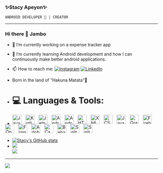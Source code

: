 ### ✨Stacy Apeyon✨

`ANDROID DEVELOPER 📱 | CREATOR` 

---
### Hi there 👋 Jambo

- 🔭 I’m currently working on a expense tracker app
- 🌱 I’m currently learning Android development and how I can continuously make better android applications.
- 📫 How to reach me:  [![Instagram](https://img.shields.io/badge/Instagram-%23E4405F.svg?logo=Instagram&logoColor=white)](https://instagram.com/lerampen_stacy) [![LinkedIn](https://img.shields.io/badge/LinkedIn-%230077B5.svg?logo=linkedin&logoColor=white)](https://linkedin.com/in/stacy-apeyon-) 
- Born in the land of "Hakuna Matata"🦁
  
- # 💻 Languages & Tools:
  <img align="left" alt="Java" width="30px" style="padding-right:10px;" src="https://cdn.jsdelivr.net/gh/devicons/devicon/icons/java/java-original.svg"/>
  <img align="left" alt="Kotlin" width="30px" style="padding-right:10px;" src="https://cdn.jsdelivr.net/gh/devicons/devicon@latest/icons/kotlin/kotlin-original.svg"/>
 <img align="left" alt="Jetpack Compose" width="30px" style="padding-right:10px;" src="https://cdn.jsdelivr.net/gh/devicons/devicon@latest/icons/jetpackcompose/jetpackcompose-original.svg"/>
 <img align="left" alt="Android Studio" width="30px" style="padding-right:10px;" src="https://cdn.jsdelivr.net/gh/devicons/devicon/icons/androidstudio/androidstudio-original.svg"/>
 <img align="left" alt="Android" width="30px" style="padding-right:10px;" src="https://cdn.jsdelivr.net/gh/devicons/devicon/icons/android/android-plain-wordmark.svg"/>
 <img align="left" alt="HTML5" width="30px" style="padding-right:10px;" src="https://cdn.jsdelivr.net/gh/devicons/devicon/icons/html5/html5-original-wordmark.svg"/>
 <img align="left" alt="XML" width="30px" style="padding-right:10px;" src="https://cdn.jsdelivr.net/gh/devicons/devicon/icons/xml/xml-original.svg"/>
 <img align="left" alt="CSS" width="30px" style="padding-right:10px;" src="https://cdn.jsdelivr.net/gh/devicons/devicon/icons/css3/css3-original-wordmark.svg"/>
 <img align="left" alt="Javascript" width="30px" style="padding-right:10px;" src="https://cdn.jsdelivr.net/gh/devicons/devicon/icons/javascript/javascript-original.svg"/>
 <img align="left" alt="Gradle" width="30px" style="padding-right:10px;" src="https://cdn.jsdelivr.net/gh/devicons/devicon/icons/gradle/gradle-original.svg"/>
 <img align="left" alt="Firebase" width="30px" style="padding-right:10px;" src="https://cdn.jsdelivr.net/gh/devicons/devicon/icons/firebase/firebase-original-wordmark.svg"/>
 <img align="left" alt="Open CV" width="30px" style="padding-right:10px;" src="https://cdn.jsdelivr.net/gh/devicons/devicon/icons/opencv/opencv-original-wordmark.svg"/> 
 <img align="left" alt="Figma" width="30px" style="padding-right:10px;" src="https://cdn.jsdelivr.net/gh/devicons/devicon/icons/figma/figma-original.svg"/>
 <img align="left" alt="Adobe XD" width="30px" style="padding-right:10px;" src="https://cdn.jsdelivr.net/gh/devicons/devicon/icons/xd/xd-original.svg"/>
 <img align="left" alt="Canva" width="30px" style="padding-right:10px;" src="https://cdn.jsdelivr.net/gh/devicons/devicon/icons/canva/canva-original.svg"/>
 <img align="left" alt="Behance" width="30px" style="padding-right:10px;" src="https://cdn.jsdelivr.net/gh/devicons/devicon/icons/behance/behance-original.svg"/> 
 <img align="left" alt="Sqlite" width="30px" style="padding-right:10px;" src="https://cdn.jsdelivr.net/gh/devicons/devicon/icons/sqlite/sqlite-original.svg"/>
<img align="left" alt="Sqlite" width="30px" style="padding-right:10px;" src="https://cdn.jsdelivr.net/gh/devicons/devicon/icons/mysql/mysql-original-wordmark.svg"/>

- #
- [![Stacy's GitHub stats](https://github-readme-stats.vercel.app/api?username=Lerampen&hide=contribs,prs&show_icons=true&theme=synthwave)](https://github.com/anuraghazra/github-readme-stats)
- ![](https://github-readme-streak-stats.herokuapp.com/?user=Lerampen&theme=dark&hide_border=false)<br/>
![](https://github-readme-stats.vercel.app/api/top-langs/?username=Lerampen&theme=dark&hide_border=false&include_all_commits=true&count_private=true&layout=compact)
---
[![](https://visitcount.itsvg.in/api?id=Lerampen&icon=0&color=5)](https://visitcount.itsvg.in)



